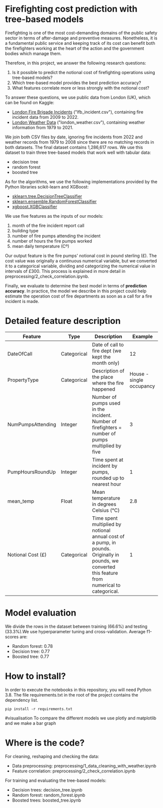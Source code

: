 # Firefighting cost prediction with tree-based models

Firefighting is one of the most cost-demanding domains of the public safety sector in terms of after-damage and preventive measures. Nonetheless, it is a fundamental public service and keeping track of its cost can benefit both the firefighters working at the heart of the action and the government bodies which manage them.

Therefore, in this project, we answer the following research questions:
1. Is it possible to predict the notional cost of firefighting operations using tree-based models?
2. Which tree-based model provides the best prediction accuracy?
3. What features correlate more or less strongly with the notional cost?

To answer these questions, we use public data from London (UK), which can be found on Kaggle: 
- [London Fire Brigade Incidents](https://www.kaggle.com/datasets/jonbown/london-fire-brigade-incidents) ("lfb_incident.csv"), containing fire incident data from 2009 to 2022.
- [London Weather Data](https://www.kaggle.com/datasets/emmanuelfwerr/london-weather-data) ("london_weather.csv"), containing weather information from 1979 to 2021.

We join both CSV files by date, ignoring fire incidents from 2022 and weather records from 1979 to 2008 since there are no matching records in both datasets. The final dataset contains 1,286,617 rows. We use this dataset to train three tree-based models that work well with tabular data: 
- decision tree 
- random forest
- boosted tree

As for the algorithms, we use the following implementations provided by the Python libraries scikit-learn and XGBoost:
- [sklearn.tree.DecisionTreeClassifier](http://scikit-learn.org/stable/modules/generated/sklearn.tree.DecisionTreeClassifier.html)
- [sklearn.ensemble.RandomForestClassifier](http://scikit-learn.org/stable/modules/generated/sklearn.ensemble.RandomForestClassifier.html)
- [xgboost.XGBClassifier](https://xgboost.readthedocs.io/en/stable/python/python_api.html)

We use five features as the inputs of our models: 
1. month of the fire incident report call 
2. building type 
3. number of fire pumps attending the incident
4. number of hours the fire pumps worked
5. mean daily temperature (Cº) 

Our output feature is the fire pumps' notional cost in pound sterling (£). The cost value was originally a continuous numerical variable, but we converted it to a categorical variable, dividing and categorizing the numerical value in intervals of £300. This process is explained in more detail in preprocessing/2_check_correlation.ipynb.

Finally, we evaluate to determine the best model in terms of **prediction accuracy**. In practice, the model we describe in this project could help estimate the operation cost of fire departments as soon as a call for a fire incident is made.

# Detailed feature description

| **Feature**       | **Type**    | **Description**                                                    | **Example**              |
|-------------------|-------------|--------------------------------------------------------------------|--------------------------|
| DateOfCall        | Categorical | Date of call to fire dept (we kept the month only)                 | 12                       |
| PropertyType      | Categorical | Description of the place where the fire happened                   | House - single occupancy |
| NumPumpsAttending | Integer     | Number of pumps used in the incident. Number of firefighters = number of pumps multiplied by five                  | 3                        |
| PumpHoursRoundUp  | Integer     | Time spent at incident by pumps, rounded up to nearest hour        | 1                        |
| mean_temp  | Float     |  Mean temperature in degrees Celsius (°C)        | 2.8                        |
| Notional Cost (£) | Categorical     | Time spent multiplied by notional annual cost of a pump, in pounds. Originally in pounds, we converted this feature from numerical to categorical.| 1                      |

# Model evaluation
We divide the rows in the dataset between training (66.6%) and testing (33.3%).We use hyperparameter tuning and cross-validation. Average f1-scores are:
- Random forest: 0.78
- Decision tree: 0.77
- Boosted tree: 0.77

# How to install?
In order to execute the notebooks in this repository, you will need Python 3.8. The file requirements.txt in the root of the project contains the dependency list.

    pip install -r requirements.txt 
   
#visualisation
To compare the different models we use plotly and matplotlib and we make a bar graph

# Where is the code?
For cleaning, reshaping and checking the data:
- Data preprocessing: preprocessing/1_data_cleaning_with_weather.ipynb
- Feature correlation: preprocessing/2_check_correlation.ipynb

For training and evaluating the tree-based models:
- Decision trees: decision_tree.ipynb
- Random forest: random_forest.ipynb
- Boosted trees: boosted_tree.ipynb


